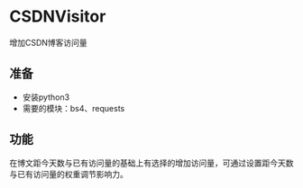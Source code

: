 # CSDNVisitor
增加CSDN博客访问量

## 准备

* 安装python3
* 需要的模块：bs4、requests

## 功能

在博文距今天数与已有访问量的基础上有选择的增加访问量，可通过设置距今天数与已有访问量的权重调节影响力。
